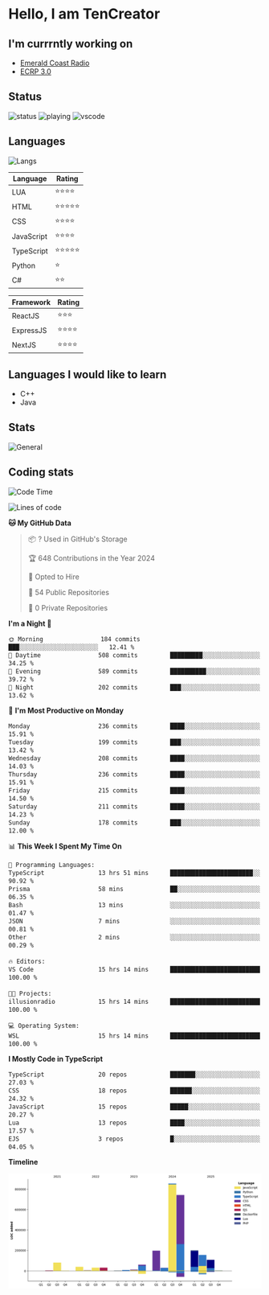 # Hello, I am TenCreator

## I'm currrntly working on
- [Emerald Coast Radio](https://listen.emeraldcoastrp.com/)
- [ECRP 3.0](http://github.com/Emerald-Coast-Roleplay/)

## Status
![status](https://api.statusbadges.me/badge/status/518334475038359555?simple=true&style=for-the-badge)
![playing](https://api.statusbadges.me/badge/playing/518334475038359555?style=for-the-badge)
![vscode](https://api.statusbadges.me/badge/vscode/518334475038359555?style=for-the-badge)

## Languages
![Langs](https://github-readme-stats.vercel.app/api/top-langs/?username=tencreator&layout=compact&theme=radical)


|Language|Rating|
|--------|------|
|LUA|⭐️⭐️⭐️⭐️|
|HTML|⭐️⭐️⭐️⭐️⭐️|
|CSS|⭐️⭐️⭐️⭐️|
|JavaScript|⭐️⭐️⭐️⭐️|
|TypeScript|⭐️⭐️⭐️⭐️⭐️|
|Python|⭐️|
|C#|⭐️⭐️ |

|Framework|Rating|
|--------|------|
|ReactJS|⭐️⭐️⭐|
|ExpressJS|⭐️⭐️⭐️⭐️|
|NextJS|⭐️⭐️⭐⭐️|

## Languages I would like to learn
- C++
- Java

## Stats
![General](https://github-readme-stats.vercel.app/api?username=tencreator&show_icons=true&theme=radical)

## Coding stats

<!--START_SECTION:waka-->
![Code Time](http://img.shields.io/badge/Code%20Time-302%20hrs%2010%20mins-blue)

![Lines of code](https://img.shields.io/badge/From%20Hello%20World%20I%27ve%20Written-1.8%20million%20lines%20of%20code-blue)

**🐱 My GitHub Data** 

> 📦 ? Used in GitHub's Storage 
 > 
> 🏆 648 Contributions in the Year 2024
 > 
> 💼 Opted to Hire
 > 
> 📜 54 Public Repositories 
 > 
> 🔑 0 Private Repositories 
 > 
**I'm a Night 🦉** 

```text
🌞 Morning                184 commits         ███░░░░░░░░░░░░░░░░░░░░░░   12.41 % 
🌆 Daytime                508 commits         █████████░░░░░░░░░░░░░░░░   34.25 % 
🌃 Evening                589 commits         ██████████░░░░░░░░░░░░░░░   39.72 % 
🌙 Night                  202 commits         ███░░░░░░░░░░░░░░░░░░░░░░   13.62 % 
```
📅 **I'm Most Productive on Monday** 

```text
Monday                   236 commits         ████░░░░░░░░░░░░░░░░░░░░░   15.91 % 
Tuesday                  199 commits         ███░░░░░░░░░░░░░░░░░░░░░░   13.42 % 
Wednesday                208 commits         ████░░░░░░░░░░░░░░░░░░░░░   14.03 % 
Thursday                 236 commits         ████░░░░░░░░░░░░░░░░░░░░░   15.91 % 
Friday                   215 commits         ████░░░░░░░░░░░░░░░░░░░░░   14.50 % 
Saturday                 211 commits         ████░░░░░░░░░░░░░░░░░░░░░   14.23 % 
Sunday                   178 commits         ███░░░░░░░░░░░░░░░░░░░░░░   12.00 % 
```


📊 **This Week I Spent My Time On** 

```text
💬 Programming Languages: 
TypeScript               13 hrs 51 mins      ███████████████████████░░   90.92 % 
Prisma                   58 mins             ██░░░░░░░░░░░░░░░░░░░░░░░   06.35 % 
Bash                     13 mins             ░░░░░░░░░░░░░░░░░░░░░░░░░   01.47 % 
JSON                     7 mins              ░░░░░░░░░░░░░░░░░░░░░░░░░   00.81 % 
Other                    2 mins              ░░░░░░░░░░░░░░░░░░░░░░░░░   00.29 % 

🔥 Editors: 
VS Code                  15 hrs 14 mins      █████████████████████████   100.00 % 

🐱‍💻 Projects: 
illusionradio            15 hrs 14 mins      █████████████████████████   100.00 % 

💻 Operating System: 
WSL                      15 hrs 14 mins      █████████████████████████   100.00 % 
```

**I Mostly Code in TypeScript** 

```text
TypeScript               20 repos            ███████░░░░░░░░░░░░░░░░░░   27.03 % 
CSS                      18 repos            ██████░░░░░░░░░░░░░░░░░░░   24.32 % 
JavaScript               15 repos            █████░░░░░░░░░░░░░░░░░░░░   20.27 % 
Lua                      13 repos            ████░░░░░░░░░░░░░░░░░░░░░   17.57 % 
EJS                      3 repos             █░░░░░░░░░░░░░░░░░░░░░░░░   04.05 % 
```



**Timeline**

![Lines of Code chart](https://raw.githubusercontent.com/tencreator/tencreator/main/assets/bar_graph.png)


<!--END_SECTION:waka-->
